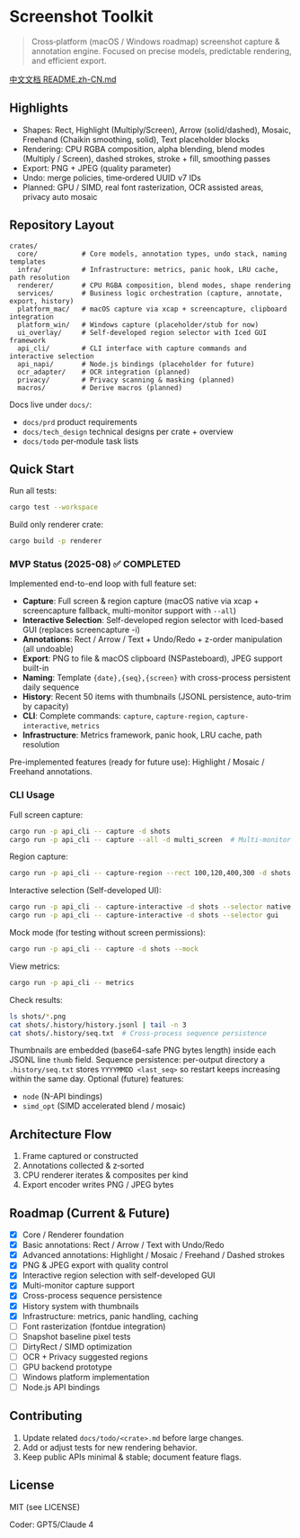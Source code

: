 # Screenshot Toolkit

> Cross‑platform (macOS / Windows roadmap) screenshot capture & annotation engine. Focused on precise models, predictable rendering, and efficient export.

[中文文档 README.zh-CN.md](./README.zh-CN.md)

## Highlights
- Shapes: Rect, Highlight (Multiply/Screen), Arrow (solid/dashed), Mosaic, Freehand (Chaikin smoothing, solid), Text placeholder blocks
- Rendering: CPU RGBA composition, alpha blending, blend modes (Multiply / Screen), dashed strokes, stroke + fill, smoothing passes
- Export: PNG + JPEG (quality parameter)
- Undo: merge policies, time‑ordered UUID v7 IDs
- Planned: GPU / SIMD, real font rasterization, OCR assisted areas, privacy auto mosaic

## Repository Layout
```
crates/
  core/           # Core models, annotation types, undo stack, naming templates
  infra/          # Infrastructure: metrics, panic hook, LRU cache, path resolution
  renderer/       # CPU RGBA composition, blend modes, shape rendering
  services/       # Business logic orchestration (capture, annotate, export, history)
  platform_mac/   # macOS capture via xcap + screencapture, clipboard integration  
  platform_win/   # Windows capture (placeholder/stub for now)
  ui_overlay/     # Self-developed region selector with Iced GUI framework
  api_cli/        # CLI interface with capture commands and interactive selection
  api_napi/       # Node.js bindings (placeholder for future)
  ocr_adapter/    # OCR integration (planned)
  privacy/        # Privacy scanning & masking (planned)
  macros/         # Derive macros (planned)
```
Docs live under `docs/`:
- `docs/prd` product requirements
- `docs/tech_design` technical designs per crate + overview
- `docs/todo` per‑module task lists

## Quick Start
Run all tests:
```sh
cargo test --workspace
```
Build only renderer crate:
```sh
cargo build -p renderer
```
### MVP Status (2025-08) ✅ COMPLETED
Implemented end-to-end loop with full feature set:
- **Capture**: Full screen & region capture (macOS native via xcap + screencapture fallback, multi-monitor support with `--all`)
- **Interactive Selection**: Self-developed region selector with Iced-based GUI (replaces screencapture -i)
- **Annotations**: Rect / Arrow / Text + Undo/Redo + z-order manipulation (all undoable)
- **Export**: PNG to file & macOS clipboard (NSPasteboard), JPEG support built-in
- **Naming**: Template `{date},{seq},{screen}` with cross-process persistent daily sequence
- **History**: Recent 50 items with thumbnails (JSONL persistence, auto-trim by capacity)
- **CLI**: Complete commands: `capture`, `capture-region`, `capture-interactive`, `metrics`
- **Infrastructure**: Metrics framework, panic hook, LRU cache, path resolution

Pre-implemented features (ready for future use): Highlight / Mosaic / Freehand annotations.

### CLI Usage
Full screen capture:
```sh
cargo run -p api_cli -- capture -d shots
cargo run -p api_cli -- capture --all -d multi_screen  # Multi-monitor support
```

Region capture:
```sh
cargo run -p api_cli -- capture-region --rect 100,120,400,300 -d shots
```

Interactive selection (Self-developed UI):
```sh
cargo run -p api_cli -- capture-interactive -d shots --selector native  # Enhanced native selector
cargo run -p api_cli -- capture-interactive -d shots --selector gui    # Pure GUI selector
```

Mock mode (for testing without screen permissions):
```sh
cargo run -p api_cli -- capture -d shots --mock
```

View metrics:
```sh
cargo run -p api_cli -- metrics
```

Check results:
```sh
ls shots/*.png
cat shots/.history/history.jsonl | tail -n 3
cat shots/.history/seq.txt  # Cross-process sequence persistence
```
Thumbnails are embedded (base64-safe PNG bytes length) inside each JSONL line `thumb` field.
Sequence persistence: per-output directory a `.history/seq.txt` stores `YYYYMMDD <last_seq>` so restart keeps increasing within the same day.
Optional (future) features:
- `node` (N-API bindings)
- `simd_opt` (SIMD accelerated blend / mosaic)

## Architecture Flow
1. Frame captured or constructed
2. Annotations collected & z‑sorted
3. CPU renderer iterates & composites per kind
4. Export encoder writes PNG / JPEG bytes

## Roadmap (Current & Future)
- [x] Core / Renderer foundation
- [x] Basic annotations: Rect / Arrow / Text with Undo/Redo
- [x] Advanced annotations: Highlight / Mosaic / Freehand / Dashed strokes
- [x] PNG & JPEG export with quality control  
- [x] Interactive region selection with self-developed GUI
- [x] Multi-monitor capture support
- [x] Cross-process sequence persistence
- [x] History system with thumbnails
- [x] Infrastructure: metrics, panic handling, caching
- [ ] Font rasterization (fontdue integration)
- [ ] Snapshot baseline pixel tests
- [ ] DirtyRect / SIMD optimization
- [ ] OCR + Privacy suggested regions
- [ ] GPU backend prototype
- [ ] Windows platform implementation
- [ ] Node.js API bindings

## Contributing
1. Update related `docs/todo/<crate>.md` before large changes.
2. Add or adjust tests for new rendering behavior.
3. Keep public APIs minimal & stable; document feature flags.

## License
MIT (see LICENSE)

Coder: GPT5/Claude 4
